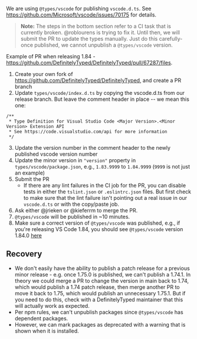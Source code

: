 We are using `@types/vscode` for publishing `vscode.d.ts`. See https://github.com/Microsoft/vscode/issues/70175 for details.

> **Note:** The steps in the bottom section refer to a CI task that is currently broken. @roblourens is trying to fix it. Until then, we will submit the PR to update the types manually. Just do this carefully- once published, we cannot unpublish a `@types/vscode` version.

Example of PR when releasing 1.84 - https://github.com/DefinitelyTyped/DefinitelyTyped/pull/67287/files.

1. Create your own fork of https://github.com/DefinitelyTyped/DefinitelyTyped, and create a PR branch
2. Update `types/vscode/index.d.ts` by copying the vscode.d.ts from our release branch. But leave the comment header in place -- we mean this one:

```
/**
 * Type Definition for Visual Studio Code <Major Version>.<Minor Version> Extension API
 * See https://code.visualstudio.com/api for more information
 */
```

3. Update the version number in the comment header to the newly published vscode version number
4. Update the minor version in `"version"` property in `types/vscode/package.json`, e.g., `1.83.9999` to `1.84.9999` (`9999` is not just an example)
5. Submit the PR
   - If there are any lint failures in the CI job for the PR, you can disable tests in either the `tslint.json` or `.eslintrc.json` files. But first check to make sure that the lint failure isn't pointing out a real issue in our `vscode.d.ts` or with the copy/paste job.
6. Ask either @jrieken or @kieferrm to merge the PR.
7. `@types/vscode` will be published in ~10 minutes.
8. Make sure a correct version of `@types/vscode` was published, e.g., if you're releasing VS Code 1.84, you should see `@types/vscode` version 1.84.0 [here](https://www.npmjs.com/package/@types/vscode)

## Recovery

- We don't easily have the ability to publish a patch release for a previous minor release - e.g. once 1.75.0 is published, we can't publish a 1.74.1. In theory we could merge a PR to change the version in main back to 1.74, which would publish a 1.74 patch release, then merge another PR to move it back to 1.75, which would publish an unnecessary 1.75.1. But if you need to do this, check with a DefinitelyTyped maintainer that this will actually work as expected.
- Per npm rules, we can't unpublish packages since `@types/vscode` has dependent packages.
- However, we can mark packages as deprecated with a warning that is shown when it is installed.
